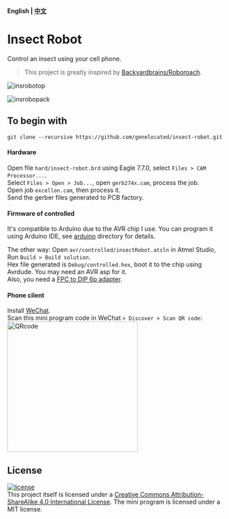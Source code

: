 __English | [中文](./README.md)__
# Insect Robot
Control an insect using your cell phone.  
>This project is greatly inspired by [Backyardbrains/Roboroach](https://github.com/backyardbrains/roboroach).  

![insrobotop](https://user-images.githubusercontent.com/31200881/40276701-9018be3c-5c43-11e8-9cd4-dfcd022ba257.jpg)  

![insrobopack](https://user-images.githubusercontent.com/31200881/40276703-92aff142-5c43-11e8-9227-4ccae34ab8b3.jpg)  

## To begin with
```Shell
git clone --recursive https://github.com/genelocated/insect-robot.git
```
#### Hardware
Open file `hard/insect-robot.brd` using  Eagle 7.7.0, select `Files > CAM Processor...`.  
Select `Files > Open > Job...`, open `gerb274x.cam`, process the job.  
Open job `excellon.cam`, then process it.  
Send the gerber files generated to PCB factory.

#### Firmware of controlled

 It's compatible to Arduino due to the AVR chip I use. You can program it using Arduino IDE, see [arduino](./arduino) directory for details.

The other way: Open `avr/controlled/insectRobot.atsln` in Atmel Studio, Run `Build > Build solution`.    
Hex file generated is `Debug/controlled.hex`, boot it to the chip using Avrdude. You may need an AVR asp for it.  
Also, you need a [FPC to DIP 6p adapter](https://www.amazon.com/s/?field-keywords=fpc+dip+6p).

#### Phone cilent
Install [WeChat](https://play.google.com/store/apps/details?id=com.tencent.mm).  
Scan this mini program code in WeChat `> Discover > Scan QR code`:  
<img alt='QRcode' width='300' src='https://user-images.githubusercontent.com/31200881/40267482-84c31bc2-5b8f-11e8-92a8-6d1d5c3509b5.jpg'></img>

## License
[![license](https://mirrors.creativecommons.org/presskit/buttons/88x31/svg/by-sa.svg)](http://creativecommons.org/licenses/by-sa/4.0/)  
This project itself is licensed under a [Creative Commons Attribution-ShareAlike 4.0 International License](http://creativecommons.org/licenses/by-sa/4.0/).
The mini program is licensed under a MIT license.
